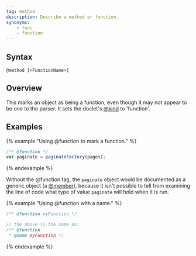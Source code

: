 ```yaml
---
tag: method
description: Describe a method or function.
synonyms:
    - func
    - function
---
```


## Syntax

`@method [<FunctionName>]`


## Overview

This marks an object as being a function, even though it may not appear to be one to the parser. It
sets the doclet's [@kind][kind-tag] to 'function'.

[kind-tag]: tags-kind.html


## Examples

{% example "Using @function to mark a function." %}

```js
/** @function */
var paginate = paginateFactory(pages);
```
{% endexample %}

Without the @function tag, the `paginate` object would be documented as a generic object (a
[@member][member-tag]), because it isn't possible to tell from examining the line of code what type
of value `paginate` will hold when it is run.

{% example "Using @function with a name." %}

```js
/** @function myFunction */

// the above is the same as:
/** @function
 * @name myFunction */
```
{% endexample %}

[member-tag]: tags-member.html
